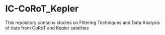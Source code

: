 # IC-CoRoT_Kepler
 
This repository contains studies on Filtering Techniques and Data Analysis of data from CoRoT and Kepler satellites 
